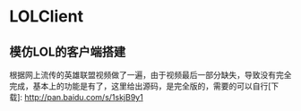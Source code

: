# LOLClient
模仿LOL的客户端搭建
---
根据网上流传的英雄联盟视频做了一遍，由于视频最后一部分缺失，导致没有完全完成，基本上的功能是有了，这里给出源码，是完全版的，需要的可以自行[下载]: http://pan.baidu.com/s/1skjB9y1
